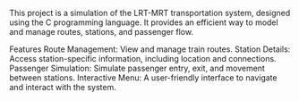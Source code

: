 This project is a simulation of the LRT-MRT transportation system, designed using the C programming language. It provides an efficient way to model and manage routes, stations, and passenger flow.

Features
Route Management: View and manage train routes.
Station Details: Access station-specific information, including location and connections.
Passenger Simulation: Simulate passenger entry, exit, and movement between stations.
Interactive Menu: A user-friendly interface to navigate and interact with the system.
